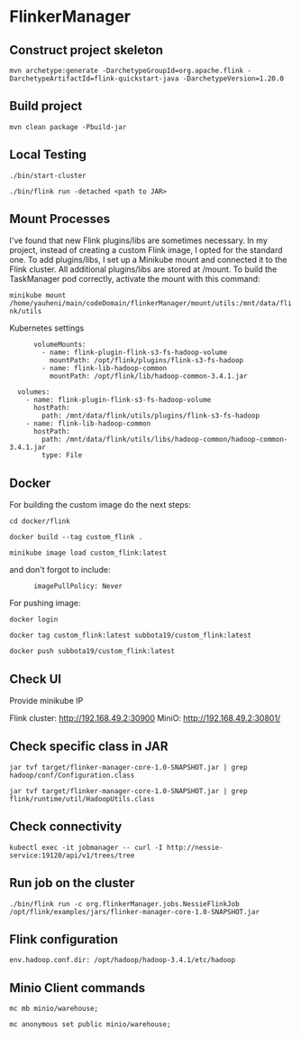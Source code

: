 # FlinkerManager

## Construct project skeleton

`mvn archetype:generate
-DarchetypeGroupId=org.apache.flink
-DarchetypeArtifactId=flink-quickstart-java
-DarchetypeVersion=1.20.0`

## Build project

`mvn clean package -Pbuild-jar`

## Local Testing

`./bin/start-cluster`

`./bin/flink run -detached <path to JAR>`

## Mount Processes

I've found that new Flink plugins/libs are sometimes necessary. In my project, instead of creating a custom Flink image,
I
opted for the standard one. To add plugins/libs, I set up a Minikube mount and connected it to the Flink cluster. All
additional plugins/libs are stored at /mount. To build the TaskManager pod correctly, activate the mount with this
command:

`minikube mount /home/yauheni/main/codeDomain/flinkerManager/mount/utils:/mnt/data/flink/utils`

Kubernetes settings

          volumeMounts:
            - name: flink-plugin-flink-s3-fs-hadoop-volume
              mountPath: /opt/flink/plugins/flink-s3-fs-hadoop
            - name: flink-lib-hadoop-common
              mountPath: /opt/flink/lib/hadoop-common-3.4.1.jar

      volumes:
        - name: flink-plugin-flink-s3-fs-hadoop-volume
          hostPath:
            path: /mnt/data/flink/utils/plugins/flink-s3-fs-hadoop
        - name: flink-lib-hadoop-common
          hostPath:
            path: /mnt/data/flink/utils/libs/hadoop-common/hadoop-common-3.4.1.jar
            type: File

## Docker

For building the custom image do the next steps:

`cd docker/flink`

`docker build --tag custom_flink .`

`minikube image load custom_flink:latest`

and don't forgot to include:

          imagePullPolicy: Never

For pushing image:

`docker login`

`docker tag custom_flink:latest subbota19/custom_flink:latest`

`docker push subbota19/custom_flink:latest`

## Check UI

Provide minikube IP

Flink cluster: http://192.168.49.2:30900
MiniO: http://192.168.49.2:30801/

## Check specific class in JAR

`jar tvf target/flinker-manager-core-1.0-SNAPSHOT.jar | grep hadoop/conf/Configuration.class`

`jar tvf target/flinker-manager-core-1.0-SNAPSHOT.jar | grep flink/runtime/util/HadoopUtils.class`

## Check connectivity

`kubectl exec -it jobmanager -- curl -I http://nessie-service:19120/api/v1/trees/tree`

## Run job on the cluster

`./bin/flink run -c org.flinkerManager.jobs.NessieFlinkJob /opt/flink/examples/jars/flinker-manager-core-1.0-SNAPSHOT.jar`

## Flink configuration

    env.hadoop.conf.dir: /opt/hadoop/hadoop-3.4.1/etc/hadoop

## Minio Client commands

`mc mb minio/warehouse;`

`mc anonymous set public minio/warehouse;`